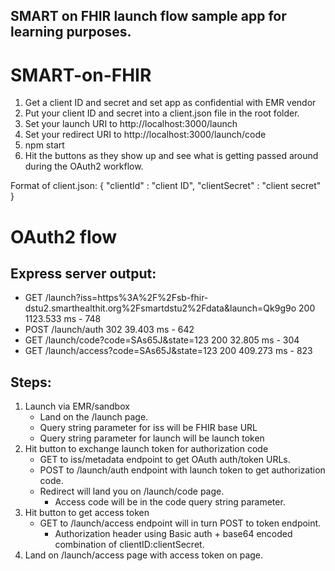## SMART on FHIR launch flow sample app for learning purposes.

# SMART-on-FHIR
1. Get a client ID and secret and set app as confidential with EMR vendor
2. Put your client ID and secret into a client.json file in the root folder.
3. Set your launch URI to http://localhost:3000/launch
4. Set your redirect URI to http://localhost:3000/launch/code
5. npm start
6. Hit the buttons as they show up and see what is getting passed around during the OAuth2 workflow.

Format of client.json:
{
    "clientId" : "client ID",
    "clientSecret" : "client secret"
}

# OAuth2 flow

## Express server output:
* GET /launch?iss=https%3A%2F%2Fsb-fhir-dstu2.smarthealthit.org%2Fsmartdstu2%2Fdata&launch=Qk9g9o 200 1123.533 ms - 748
* POST /launch/auth 302 39.403 ms - 642
* GET /launch/code?code=SAs65J&state=123 200 32.805 ms - 304
* GET /launch/access?code=SAs65J&state=123 200 409.273 ms - 823

## Steps:
1. Launch via EMR/sandbox
    * Land on the /launch page.
    * Query string parameter for iss will be FHIR base URL
    * Query string parameter for launch will be launch token
2. Hit button to exchange launch token for authorization code
    * GET to iss/metadata endpoint to get OAuth auth/token URLs.
    * POST to /launch/auth endpoint with launch token to get authorization code.
    * Redirect will land you on /launch/code page.
        * Access code will be in the code query string parameter.
3. Hit button to get access token
    * GET to /launch/access endpoint will in turn POST to token endpoint.
        * Authorization header using Basic auth + base64 encoded combination of clientID:clientSecret.
4. Land on /launch/access page with access token on page.
